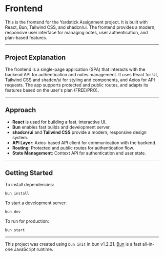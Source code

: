 # Frontend

This is the frontend for the Yardstick Assignment project. It is built with React, Bun, Tailwind CSS, and shadcn/ui. The frontend provides a modern, responsive user interface for managing notes, user authentication, and plan-based features.

---

## Project Explanation

The frontend is a single-page application (SPA) that interacts with the backend API for authentication and notes management. It uses React for UI, Tailwind CSS and shadcn/ui for styling and components, and Axios for API requests. The app supports protected and public routes, and adapts its features based on the user's plan (FREE/PRO).

---

## Approach

- **React** is used for building a fast, interactive UI.
- **Bun** enables fast builds and development server.
- **shadcn/ui** and **Tailwind CSS** provide a modern, responsive design system.
- **API Layer**: Axios-based API client for communication with the backend.
- **Routing**: Protected and public routes for authentication flow.
- **State Management**: Context API for authentication and user state.

---

## Getting Started

To install dependencies:

```bash
bun install
```

To start a development server:

```bash
bun dev
```

To run for production:

```bash
bun start
```

---

This project was created using `bun init` in bun v1.2.21. [Bun](https://bun.com) is a fast all-in-one JavaScript runtime.

